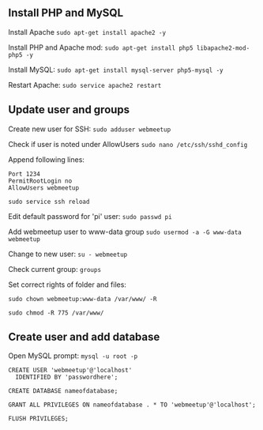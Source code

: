 ## Install PHP and MySQL

Install Apache
`sudo apt-get install apache2 -y`

Install PHP and Apache mod:
`sudo apt-get install php5 libapache2-mod-php5 -y`

Install MySQL:
`sudo apt-get install mysql-server php5-mysql -y`

Restart Apache:
`sudo service apache2 restart`


## Update user and groups
Create new user for SSH:
`sudo adduser webmeetup`

Check if user is noted under AllowUsers
`sudo nano /etc/ssh/sshd_config`

Append following lines:
```
Port 1234
PermitRootLogin no
AllowUsers webmeetup
```

`sudo service ssh reload`

Edit default password for 'pi' user:
`sudo passwd pi`

Add webmeetup user to www-data group
`sudo usermod -a -G www-data webmeetup`

Change to new user:
`su - webmeetup`

Check current group:
`groups`

Set correct rights of folder and files:

`sudo chown webmeetup:www-data /var/www/ -R`

`sudo chmod -R 775 /var/www/`

## Create user and add database

Open MySQL prompt:
`mysql -u root -p`
```
CREATE USER 'webmeetup'@'localhost'
  IDENTIFIED BY 'passwordhere';
```

```
CREATE DATABASE nameofdatabase;
```

```
GRANT ALL PRIVILEGES ON nameofdatabase . * TO 'webmeetup'@'localhost';
```

```
FLUSH PRIVILEGES;
```
